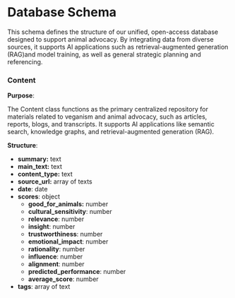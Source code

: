 # Database Schema

This schema defines the structure of our unified, open-access database designed to support animal advocacy. By integrating data from diverse sources, it supports AI applications such as retrieval-augmented generation (RAG)and model training, as well as general strategic planning and referencing. 

### **Content**

**Purpose**:

The Content class functions as the primary centralized repository for materials related to veganism and animal advocacy, such as articles, reports, blogs, and transcripts. It supports AI applications like semantic search, knowledge graphs, and retrieval-augmented generation (RAG).

**Structure**:

- **summary:** text
- **main_text:** text
- **content_type:** text
- **source_url:** array of texts
- **date**: date
- **scores**: object
    - **good_for_animals:** number
    - **cultural_sensitivity**: number
    - **relevance**: number
    - **insight**: number
    - **trustworthiness**: number
    - **emotional_impact**: number
    - **rationality**: number
    - **influence**: number
    - **alignment**: number
    - **predicted_performance**: number
    - **average_score**: number
- **tags**: array of text
